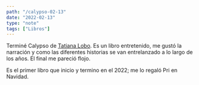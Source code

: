 ```yaml
---
path: "/calypso-02-13"
date: "2022-02-13"
type: "note"
tags: ["Libros"]
---
```


Terminé Calypso de [Tatiana Lobo](https://es.wikipedia.org/wiki/Tatiana_Lobo). Es un libro entretenido, me gustó la narración y como las diferentes historias se van entrelanzado a lo largo de los años. El final me pareció flojo.

Es el primer libro que inicio y termino en el 2022; me lo regaló Pri en Navidad. 